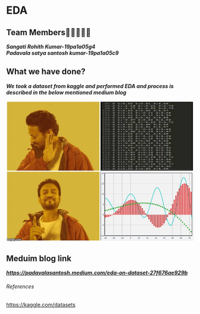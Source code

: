 # EDA

## Team Members👨🏻‍🤝‍👨🏻
***Sangati Rohith Kumar-19pa1a05g4<br>
Padavala satya santosh kumar-19pa1a05c9***

## What we have done?
***We took a dataset from kaggle and performed EDA and process is described in the below mentioned medium blog***

![alt text](https://github.com/santosh-kumar8367/EDA/blob/master/eda.jpeg)
## Meduim blog link
***https://padavalasantosh.medium.com/eda-on-dataset-27f676ae929b***


###### References
https://kaggle.com/datasets
